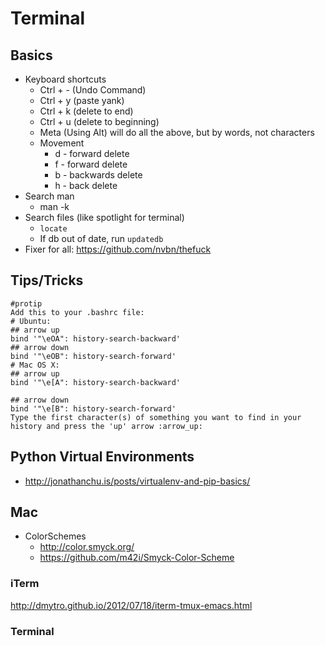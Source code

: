 # Terminal

## Basics

* Keyboard shortcuts
	* Ctrl + - (Undo Command)
	* Ctrl + y (paste yank)
	* Ctrl + k (delete to end)
	* Ctrl + u (delete to beginning)
	* Meta (Using Alt) will do all the above, but by words, not characters
	* Movement
		* d - forward delete
		* f - forward delete
		* b - backwards delete
		* h - back delete
* Search man
	* man -k
* Search files (like spotlight for terminal)
	* `locate`
	* If db out of date, run `updatedb`
* Fixer for all: <https://github.com/nvbn/thefuck>

## Tips/Tricks

```
#protip
Add this to your .bashrc file:
# Ubuntu:
## arrow up
bind '"\eOA": history-search-backward'
## arrow down
bind '"\eOB": history-search-forward'
# Mac OS X:
## arrow up
bind '"\e[A": history-search-backward'
 
## arrow down
bind '"\e[B": history-search-forward'
Type the first character(s) of something you want to find in your history and press the 'up' arrow :arrow_up:
```

## Python Virtual Environments

* <http://jonathanchu.is/posts/virtualenv-and-pip-basics/>

## Mac 

* ColorSchemes
	* <http://color.smyck.org/>
	* <https://github.com/m42i/Smyck-Color-Scheme>

### iTerm

<http://dmytro.github.io/2012/07/18/iterm-tmux-emacs.html>

### Terminal

